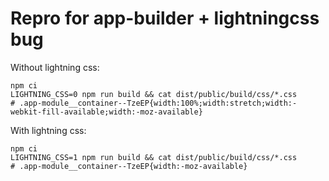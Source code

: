 # Repro for app-builder + lightningcss bug

Without lightning css:

```
npm ci
LIGHTNING_CSS=0 npm run build && cat dist/public/build/css/*.css
# .app-module__container--TzeEP{width:100%;width:stretch;width:-webkit-fill-available;width:-moz-available}
```

With lightning css:

```
npm ci
LIGHTNING_CSS=1 npm run build && cat dist/public/build/css/*.css
# .app-module__container--TzeEP{width:-moz-available}
```
